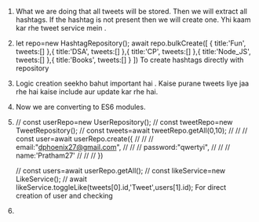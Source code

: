 1) What we are doing that all tweets will be stored. Then we will extract all hashtags. If the hashtag is not present then we will create one. Yhi kaam kar rhe tweet service mein . 
2) let repo=new HashtagRepository();
    await repo.bulkCreate([
        {
            title:'Fun',
            tweets:[]
        },{
            title:'DSA',
            tweets:[]
        },{
            title:'CP',
            tweets:[]
        },{
            title:'Node_JS',
            tweets:[]
        },{
            title:'Books',
            tweets:[]
        }
    ])   To create hashtags directly with repository

3) Logic creation seekho bahut important hai . Kaise purane tweets liye jaa rhe hai kaise include aur update kar rhe hai.
4) Now we are converting to ES6 modules.
5)  // const userRepo=new UserRepository();
    // const tweetRepo=new TweetRepository();
    // const tweets=await tweetRepo.getAll(0,10);
    // // // const user=await userRepo.create({
    // // //     email:"dphoenix27@gmail.com",
    // // //     password:"qwertyi",
    // // //     name:'Pratham27'
    // // // })

    // const users=await userRepo.getAll();
    // const likeService=new LikeService();
    // await likeService.toggleLike(tweets[0].id,'Tweet',users[1].id);  For direct creation of user and checking

6) 